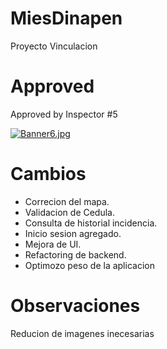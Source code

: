 # MiesDinapen
Proyecto Vinculacion

# Approved

Approved by Inspector #5

[![Banner6.jpg](https://i.postimg.cc/8z3gHwPC/Banner6.jpg)](https://postimg.cc/v4WK8rnR)

# Cambios

- Correcion del mapa.
- Validacion de Cedula.
- Consulta de historial incidencia.
- Inicio sesion agregado.
- Mejora de UI.
- Refactoring de backend.
- Optimozo peso de la aplicacion

# Observaciones

Reducion de imagenes inecesarias
